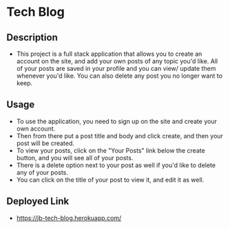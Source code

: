 # Tech Blog

## Description 
- This project is a full stack application that allows you to create an account on the site, and add your own posts of any topic you'd like. All of your posts are saved in your profile and you can view/ update them whenever you'd like. You can also delete any post you no longer want to keep.

## Usage 
- To use the application, you need to sign up on the site and create your own account.
- Then from there put a post title and body and click create, and then your post will be created. 
- To view your posts, click on the "Your Posts" link below the create button, and you will see all of your posts.
- There is a delete option next to your post as well if you'd like to delete any of your posts. 
- You can click on the title of your post to view it, and edit it as well. 

## Deployed Link 
- https://jb-tech-blog.herokuapp.com/

